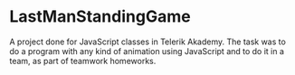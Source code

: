 LastManStandingGame
===================

A project done for JavaScript classes in Telerik Akademy. The task was to do a program with any kind of animation using JavaScript and to do it in a team, as part of teamwork homeworks.
